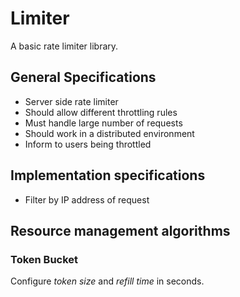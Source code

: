 # Limiter

A basic rate limiter library.

## General Specifications

- Server side rate limiter
- Should allow different throttling rules
- Must handle large number of requests
- Should work in a distributed environment
- Inform to users being throttled

## Implementation specifications

- Filter by IP address of request

## Resource management algorithms

### Token Bucket

Configure *token size* and *refill time* in seconds.
